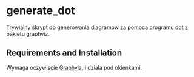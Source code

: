 # generate_dot

Trywialny skrypt do generowania diagramow za pomoca programu dot z pakietu graphviz.

## Requirements and Installation

Wymaga oczywiscie [Graphviz](http://graphviz.org/), i dziala pod okienkami.

